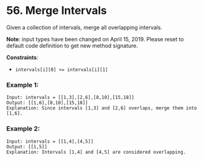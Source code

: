 # 56. Merge Intervals

Given a collection of intervals, merge all overlapping intervals.

**Note**: input types have been changed on April 15, 2019. Please reset to default code definition to get new method signature.

**Constraints**:

- `intervals[i][0] <= intervals[i][1]`

### Example 1:

```
Input: intervals = [[1,3],[2,6],[8,10],[15,18]]
Output: [[1,6],[8,10],[15,18]]
Explanation: Since intervals [1,3] and [2,6] overlaps, merge them into [1,6].
```

### Example 2:

```
Input: intervals = [[1,4],[4,5]]
Output: [[1,5]]
Explanation: Intervals [1,4] and [4,5] are considered overlapping.
```
